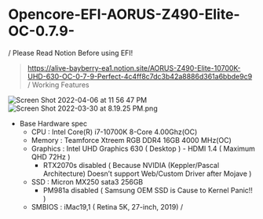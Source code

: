 # Opencore-EFI-AORUS-Z490-Elite-OC-0.7.9-
/
Please Read Notion Before using EFI!
> https://alive-bayberry-ea1.notion.site/AORUS-Z490-Elite-10700K-UHD-630-OC-0-7-9-Perfect-4c4ff8c7dc3b42a8886d361a6bbde9c9
/
Working Features

![Screen Shot 2022-04-06 at 11 56 47 PM](https://user-images.githubusercontent.com/101755125/167086244-1d7654a7-be5d-4d50-af56-47223ecbf296.png)
![Screen Shot 2022-03-30 at 8.19.25 PM.png](https://s3-us-west-2.amazonaws.com/secure.notion-static.com/f0aaeb36-be61-49a5-93c6-1cdfab0998ac/Screen_Shot_2022-03-30_at_8.19.25_PM.png)

- Base Hardware spec
    - CPU : Intel Core(R) i7-10700K 8-Core 4.00Ghz(OC)
    - Memory : Teamforce Xtreem RGB DDR4 16GB 4000 MHz(OC)
    - Graphics : Intel UHD Graphics 630 ( Desktop ) - HDMI 1.4 ( Maximum QHD 72Hz )
        - RTX2070s disabled ( Because NVIDIA (Keppler/Pascal Architecture) Doesn’t support Web/Custom Driver after Mojave )
    - SSD : Micron MX250 sata3 256GB
        - PM981a disabled ( Samsung OEM SSD is Cause to Kernel Panic!! )
    - SMBIOS : iMac19,1 ( Retina 5K, 27-inch, 2019)
/

